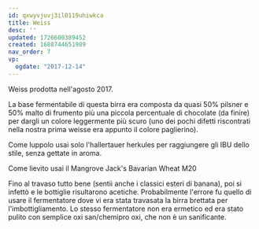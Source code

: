 ```yaml
---
id: qxwyvjuvj3il0119uhiwkca
title: Weiss
desc: ''
updated: 1726600389452
created: 1688744651989
nav_order: 7
vp:
  ogdate: "2017-12-14"
---
```

Weiss prodotta nell'agosto 2017.

La base fermentabile di questa birra era composta da quasi 50% pilsner e 50% malto di frumento più una piccola percentuale di chocolate (da finire) per dargli un colore leggermente più scuro (uno dei pochi difetti riscontrati nella nostra prima weisse era appunto il colore paglierino).

Come luppolo usai solo l'hallertauer herkules per raggiungere gli IBU dello stile, senza gettate in aroma.

Come lievito usai il Mangrove Jack's Bavarian Wheat M20

Fino al travaso tutto bene (sentii anche i classici esteri di banana), poi si infettò e le bottiglie risultarono acetiche. Probabilmente l'errore fu quello di usare il fermentatore dove vi era stata travasata la birra brettata per l'imbottigliamento. Lo stesso fermentatore non era ermetico ed era stato pulito con semplice oxi san/chemipro oxi, che non è un sanificante.


